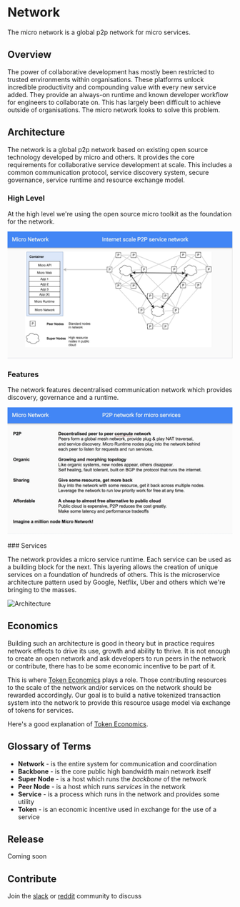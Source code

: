# Network

The micro network is a global p2p network for micro services.

## Overview

The power of collaborative development has mostly been restricted to trusted environments within organisations. 
These platforms unlock incredible productivity and compounding value with every new service added. They provide 
an always-on runtime and known developer workflow for engineers to collaborate on. This has largely been 
difficult to achieve outside of organisations. The micro network looks to solve this problem.

## Architecture

The network is a global p2p network based on existing open source technology developed by micro and others. 
It provides the core requirements for collaborative service development at scale. This includes a common 
communication protocol, service discovery system, secure governance, service runtime and resource exchange model.

### High Level

At the high level we're using the open source micro toolkit as the foundation for the network.

![Architecture](images/arch.jpg)

### Features

The network features decentralised communication network which provides discovery, governance and a runtime.

![Architecture](images/arch2.jpg)

### Services

The network provides a micro service runtime. Each service can be used as a building block for the next. 
This layering allows the creation of unique services on a foundation of hundreds of others. This is the microservice 
architecture pattern used by Google, Netflix, Uber and others which we're bringing to the masses.

![Architecture](images/arch3.jpg)

## Economics

Building such an architecture is good in theory but in practice requires network effects to drive its use, growth and ability to thrive. 
It is not enough to create an open network and ask developers to run peers in the network or contribute, there has to be some economic 
incentive to be part of it.

This is where [Token Economics](https://en.wikipedia.org/wiki/Token_economy) plays a role. Those contributing resources to the scale 
of the network and/or services on the network should be rewarded accordingly. Our goal is to build a native tokenized transaction 
system into the network to provide this resource usage model via exchange of tokens for services.

Here's a good explanation of [Token Economics](https://www.investinblockchain.com/token-economics/).

## Glossary of Terms

- **Network** - is the entire system for communication and coordination
- **Backbone** - is the core public high bandwidth main network itself
- **Super Node** - is a host which runs the *backbone* of the network
- **Peer Node** - is a host which runs *services* in the network
- **Service** - is a process which runs in the network and provides some utility
- **Token** - is an economic incentive used in exchange for the use of a service

## Release

Coming soon

## Contribute

Join the [slack](https://micro.mu/slack/) or [reddit](https://www.reddit.com/r/micronet/) community to discuss
